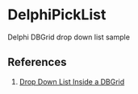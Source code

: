 # DelphiPickList
Delphi DBGrid drop down list sample

## References
1. [Drop Down List Inside a DBGrid](http://delphi.about.com/od/vclusing/fl/How-to-Place-a-Drop-Down-Pick-List-into-a-DBGrid.htm)
